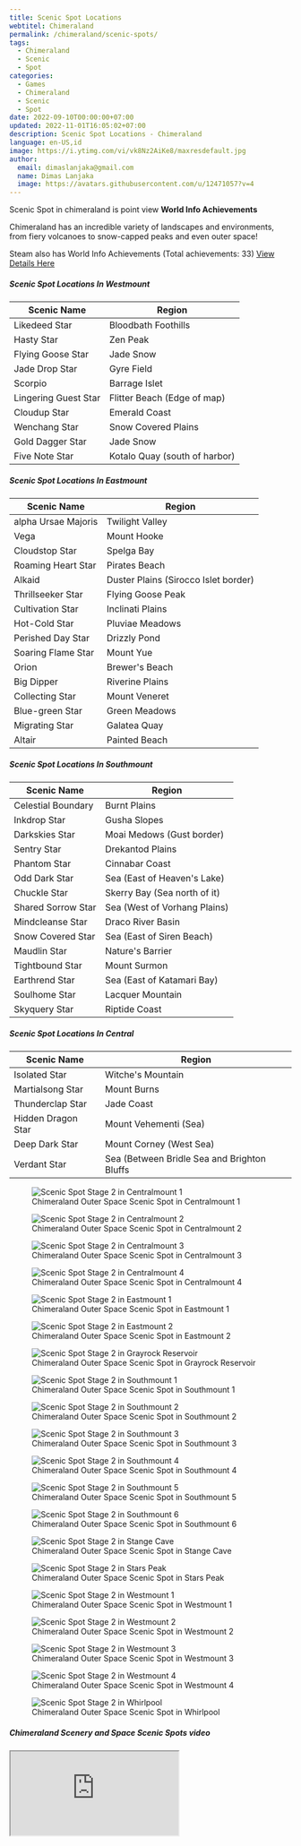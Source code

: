 ```yaml
---
title: Scenic Spot Locations
webtitel: Chimeraland
permalink: /chimeraland/scenic-spots/
tags:
  - Chimeraland
  - Scenic
  - Spot
categories:
  - Games
  - Chimeraland
  - Scenic
  - Spot
date: 2022-09-10T00:00:00+07:00
updated: 2022-11-01T16:05:02+07:00
description: Scenic Spot Locations - Chimeraland
language: en-US,id
image: https://i.ytimg.com/vi/vk8Nz2AiKe8/maxresdefault.jpg
author:
  email: dimaslanjaka@gmail.com
  name: Dimas Lanjaka
  image: https://avatars.githubusercontent.com/u/12471057?v=4
---
```


<section id="bootstrap-wrapper"><link rel="stylesheet" href="https://cdn.statically.io/gh/dimaslanjaka/Web-Manajemen/40ac3225/css/bootstrap-4.5-wrapper.css"/><div class="row"><div class="col-12 mb-2"><p>Scenic Spot in chimeraland is point view <b>World Info Achievements</b></p><p>Chimeraland has an incredible variety of landscapes and environments, from fiery volcanoes to snow-capped peaks and even outer space!</p><p>Steam also has World Info Achievements (Total achievements: 33) <a href="https://steamcommunity.com/stats/1913730/achievements" rel="nofollow noopener noreferer noreferrer" target="_blank">View Details Here</a></p></div></div><div class="row"><div class="col-12 col-lg-6 mb-2"><h5>Scenic Spot Locations In Westmount</h5><table class="table"><thead><tr><th>Scenic Name</th><th>Region</th></tr></thead><tbody><tr><td id="likedeed-star">Likedeed Star</td><td id="bloodbath-foothills">Bloodbath Foothills</td></tr><tr><td id="hasty-star">Hasty Star</td><td id="zen-peak">Zen Peak</td></tr><tr><td id="flying-goose-star">Flying Goose Star</td><td id="jade-snow">Jade Snow</td></tr><tr><td id="jade-drop-star">Jade Drop Star</td><td id="gyre-field">Gyre Field</td></tr><tr><td id="scorpio">Scorpio</td><td id="barrage-islet">Barrage Islet</td></tr><tr><td id="lingering-guest-star">Lingering Guest Star</td><td id="flitter-beach-(edge-of-map)">Flitter Beach (Edge of map)</td></tr><tr><td id="cloudup-star">Cloudup Star</td><td id="emerald-coast">Emerald Coast</td></tr><tr><td id="wenchang-star">Wenchang Star</td><td id="snow-covered-plains">Snow Covered Plains</td></tr><tr><td id="gold-dagger-star">Gold Dagger Star</td><td id="jade-snow">Jade Snow</td></tr><tr><td id="five-note-star">Five Note Star</td><td id="kotalo-quay-(south-of-harbor)">Kotalo Quay (south of harbor)</td></tr></tbody></table></div><div class="col-12 col-lg-6 mb-2"><h5>Scenic Spot Locations In Eastmount</h5><table class="table"><thead><tr><th>Scenic Name</th><th>Region</th></tr></thead><tbody><tr><td id="alpha-ursae-majoris">alpha Ursae Majoris</td><td id="twilight-valley">Twilight Valley</td></tr><tr><td id="vega">Vega</td><td id="mount-hooke">Mount Hooke</td></tr><tr><td id="cloudstop-star">Cloudstop Star</td><td id="spelga-bay">Spelga Bay</td></tr><tr><td id="roaming-heart-star">Roaming Heart Star</td><td id="pirates-beach">Pirates Beach</td></tr><tr><td id="alkaid">Alkaid</td><td id="duster-plains-(sirocco-islet-border)">Duster Plains (Sirocco Islet border)</td></tr><tr><td id="thrillseeker-star">Thrillseeker Star</td><td id="flying-goose-peak">Flying Goose Peak</td></tr><tr><td id="cultivation-star">Cultivation Star</td><td id="inclinati-plains">Inclinati Plains</td></tr><tr><td id="hot-cold-star">Hot-Cold Star</td><td id="pluviae-meadows">Pluviae Meadows</td></tr><tr><td id="perished-day-star">Perished Day Star</td><td id="drizzly-pond">Drizzly Pond</td></tr><tr><td id="soaring-flame-star">Soaring Flame Star</td><td id="mount-yue">Mount Yue</td></tr><tr><td id="orion">Orion</td><td id="brewer&#x27;s-beach">Brewer&#x27;s Beach</td></tr><tr><td id="big-dipper">Big Dipper</td><td id="riverine-plains">Riverine Plains</td></tr><tr><td id="collecting-star">Collecting Star</td><td id="mount-veneret">Mount Veneret</td></tr><tr><td id="blue-green-star">Blue-green Star</td><td id="green-meadows">Green Meadows</td></tr><tr><td id="migrating-star">Migrating Star</td><td id="galatea-quay">Galatea Quay</td></tr><tr><td id="altair">Altair</td><td id="painted-beach">Painted Beach</td></tr></tbody></table></div><div class="col-12 col-lg-6 mb-2"><h5>Scenic Spot Locations In Southmount</h5><table class="table"><thead><tr><th>Scenic Name</th><th>Region</th></tr></thead><tbody><tr><td id="celestial-boundary">Celestial Boundary</td><td id="burnt-plains">Burnt Plains</td></tr><tr><td id="inkdrop-star">Inkdrop Star</td><td id="gusha-slopes">Gusha Slopes</td></tr><tr><td id="darkskies-star">Darkskies Star</td><td id="moai-medows-(gust-border)">Moai Medows (Gust border)</td></tr><tr><td id="sentry-star">Sentry Star</td><td id="drekantod-plains">Drekantod Plains</td></tr><tr><td id="phantom-star">Phantom Star</td><td id="cinnabar-coast">Cinnabar Coast</td></tr><tr><td id="odd-dark-star">Odd Dark Star</td><td id="sea-(east-of-heaven&#x27;s-lake)">Sea (East of Heaven&#x27;s Lake)</td></tr><tr><td id="chuckle-star">Chuckle Star</td><td id="skerry-bay-(sea-north-of-it)">Skerry Bay (Sea north of it)</td></tr><tr><td id="shared-sorrow-star">Shared Sorrow Star</td><td id="sea-(west-of-vorhang-plains)">Sea (West of Vorhang Plains)</td></tr><tr><td id="mindcleanse-star">Mindcleanse Star</td><td id="draco-river-basin">Draco River Basin</td></tr><tr><td id="snow-covered-star">Snow Covered Star</td><td id="sea-(east-of-siren-beach)">Sea (East of Siren Beach)</td></tr><tr><td id="maudlin-star">Maudlin Star</td><td id="nature&#x27;s-barrier">Nature&#x27;s Barrier</td></tr><tr><td id="tightbound-star">Tightbound Star</td><td id="mount-surmon">Mount Surmon</td></tr><tr><td id="earthrend-star">Earthrend Star</td><td id="sea-(east-of-katamari-bay)">Sea (East of Katamari Bay)</td></tr><tr><td id="soulhome-star">Soulhome Star</td><td id="lacquer-mountain">Lacquer Mountain</td></tr><tr><td id="skyquery-star">Skyquery Star</td><td id="riptide-coast">Riptide Coast</td></tr></tbody></table></div><div class="col-12 col-lg-6 mb-2"><h5>Scenic Spot Locations In Central</h5><table class="table"><thead><tr><th>Scenic Name</th><th>Region</th></tr></thead><tbody><tr><td id="isolated-star">Isolated Star</td><td id="witche&#x27;s-mountain">Witche&#x27;s Mountain</td></tr><tr><td id="martialsong-star">Martialsong Star</td><td id="mount-burns">Mount Burns</td></tr><tr><td id="thunderclap-star">Thunderclap Star</td><td id="jade-coast">Jade Coast</td></tr><tr><td id="hidden-dragon-star">Hidden Dragon Star</td><td id="mount-vehementi-(sea)">Mount Vehementi (Sea)</td></tr><tr><td id="deep-dark-star">Deep Dark Star</td><td id="mount-corney-(west-sea)">Mount Corney (West Sea)</td></tr><tr><td id="verdant-star">Verdant Star</td><td id="sea-(between-bridle-sea-and-brighton-bluffs">Sea (Between Bridle Sea and Brighton Bluffs</td></tr></tbody></table></div></div><div class="row"><div class="col-12 col-lg-6 mb-2"><figure class="figure gal-item"><img src="d:/Repositories/static-blog-generator-hexo/source/chimeraland/scenic-spot/centralmount-1.webp" class="figure-img img-fluid rounded" alt="Scenic Spot Stage 2 in Centralmount 1" data-fancybox="true"/><figcaption class="figure-caption">Chimeraland Outer Space Scenic Spot in Centralmount 1</figcaption></figure></div><div class="col-12 col-lg-6 mb-2"><figure class="figure gal-item"><img src="d:/Repositories/static-blog-generator-hexo/source/chimeraland/scenic-spot/centralmount-2.webp" class="figure-img img-fluid rounded" alt="Scenic Spot Stage 2 in Centralmount 2" data-fancybox="true"/><figcaption class="figure-caption">Chimeraland Outer Space Scenic Spot in Centralmount 2</figcaption></figure></div><div class="col-12 col-lg-6 mb-2"><figure class="figure gal-item"><img src="d:/Repositories/static-blog-generator-hexo/source/chimeraland/scenic-spot/centralmount-3.webp" class="figure-img img-fluid rounded" alt="Scenic Spot Stage 2 in Centralmount 3" data-fancybox="true"/><figcaption class="figure-caption">Chimeraland Outer Space Scenic Spot in Centralmount 3</figcaption></figure></div><div class="col-12 col-lg-6 mb-2"><figure class="figure gal-item"><img src="d:/Repositories/static-blog-generator-hexo/source/chimeraland/scenic-spot/centralmount-4.webp" class="figure-img img-fluid rounded" alt="Scenic Spot Stage 2 in Centralmount 4" data-fancybox="true"/><figcaption class="figure-caption">Chimeraland Outer Space Scenic Spot in Centralmount 4</figcaption></figure></div><div class="col-12 col-lg-6 mb-2"><figure class="figure gal-item"><img src="d:/Repositories/static-blog-generator-hexo/source/chimeraland/scenic-spot/eastmount-1.webp" class="figure-img img-fluid rounded" alt="Scenic Spot Stage 2 in Eastmount 1" data-fancybox="true"/><figcaption class="figure-caption">Chimeraland Outer Space Scenic Spot in Eastmount 1</figcaption></figure></div><div class="col-12 col-lg-6 mb-2"><figure class="figure gal-item"><img src="d:/Repositories/static-blog-generator-hexo/source/chimeraland/scenic-spot/eastmount-2.webp" class="figure-img img-fluid rounded" alt="Scenic Spot Stage 2 in Eastmount 2" data-fancybox="true"/><figcaption class="figure-caption">Chimeraland Outer Space Scenic Spot in Eastmount 2</figcaption></figure></div><div class="col-12 col-lg-6 mb-2"><figure class="figure gal-item"><img src="d:/Repositories/static-blog-generator-hexo/source/chimeraland/scenic-spot/grayrock-reservoir.webp" class="figure-img img-fluid rounded" alt="Scenic Spot Stage 2 in Grayrock Reservoir" data-fancybox="true"/><figcaption class="figure-caption">Chimeraland Outer Space Scenic Spot in Grayrock Reservoir</figcaption></figure></div><div class="col-12 col-lg-6 mb-2"><figure class="figure gal-item"><img src="d:/Repositories/static-blog-generator-hexo/source/chimeraland/scenic-spot/southmount-1.webp" class="figure-img img-fluid rounded" alt="Scenic Spot Stage 2 in Southmount 1" data-fancybox="true"/><figcaption class="figure-caption">Chimeraland Outer Space Scenic Spot in Southmount 1</figcaption></figure></div><div class="col-12 col-lg-6 mb-2"><figure class="figure gal-item"><img src="d:/Repositories/static-blog-generator-hexo/source/chimeraland/scenic-spot/southmount-2.webp" class="figure-img img-fluid rounded" alt="Scenic Spot Stage 2 in Southmount 2" data-fancybox="true"/><figcaption class="figure-caption">Chimeraland Outer Space Scenic Spot in Southmount 2</figcaption></figure></div><div class="col-12 col-lg-6 mb-2"><figure class="figure gal-item"><img src="d:/Repositories/static-blog-generator-hexo/source/chimeraland/scenic-spot/southmount-3.webp" class="figure-img img-fluid rounded" alt="Scenic Spot Stage 2 in Southmount 3" data-fancybox="true"/><figcaption class="figure-caption">Chimeraland Outer Space Scenic Spot in Southmount 3</figcaption></figure></div><div class="col-12 col-lg-6 mb-2"><figure class="figure gal-item"><img src="d:/Repositories/static-blog-generator-hexo/source/chimeraland/scenic-spot/southmount-4.webp" class="figure-img img-fluid rounded" alt="Scenic Spot Stage 2 in Southmount 4" data-fancybox="true"/><figcaption class="figure-caption">Chimeraland Outer Space Scenic Spot in Southmount 4</figcaption></figure></div><div class="col-12 col-lg-6 mb-2"><figure class="figure gal-item"><img src="d:/Repositories/static-blog-generator-hexo/source/chimeraland/scenic-spot/southmount-5.webp" class="figure-img img-fluid rounded" alt="Scenic Spot Stage 2 in Southmount 5" data-fancybox="true"/><figcaption class="figure-caption">Chimeraland Outer Space Scenic Spot in Southmount 5</figcaption></figure></div><div class="col-12 col-lg-6 mb-2"><figure class="figure gal-item"><img src="d:/Repositories/static-blog-generator-hexo/source/chimeraland/scenic-spot/southmount-6.webp" class="figure-img img-fluid rounded" alt="Scenic Spot Stage 2 in Southmount 6" data-fancybox="true"/><figcaption class="figure-caption">Chimeraland Outer Space Scenic Spot in Southmount 6</figcaption></figure></div><div class="col-12 col-lg-6 mb-2"><figure class="figure gal-item"><img src="d:/Repositories/static-blog-generator-hexo/source/chimeraland/scenic-spot/stange-cave.webp" class="figure-img img-fluid rounded" alt="Scenic Spot Stage 2 in Stange Cave" data-fancybox="true"/><figcaption class="figure-caption">Chimeraland Outer Space Scenic Spot in Stange Cave</figcaption></figure></div><div class="col-12 col-lg-6 mb-2"><figure class="figure gal-item"><img src="d:/Repositories/static-blog-generator-hexo/source/chimeraland/scenic-spot/stars-peak.webp" class="figure-img img-fluid rounded" alt="Scenic Spot Stage 2 in Stars Peak" data-fancybox="true"/><figcaption class="figure-caption">Chimeraland Outer Space Scenic Spot in Stars Peak</figcaption></figure></div><div class="col-12 col-lg-6 mb-2"><figure class="figure gal-item"><img src="d:/Repositories/static-blog-generator-hexo/source/chimeraland/scenic-spot/westmount-1.webp" class="figure-img img-fluid rounded" alt="Scenic Spot Stage 2 in Westmount 1" data-fancybox="true"/><figcaption class="figure-caption">Chimeraland Outer Space Scenic Spot in Westmount 1</figcaption></figure></div><div class="col-12 col-lg-6 mb-2"><figure class="figure gal-item"><img src="d:/Repositories/static-blog-generator-hexo/source/chimeraland/scenic-spot/westmount-2.webp" class="figure-img img-fluid rounded" alt="Scenic Spot Stage 2 in Westmount 2" data-fancybox="true"/><figcaption class="figure-caption">Chimeraland Outer Space Scenic Spot in Westmount 2</figcaption></figure></div><div class="col-12 col-lg-6 mb-2"><figure class="figure gal-item"><img src="d:/Repositories/static-blog-generator-hexo/source/chimeraland/scenic-spot/westmount-3.webp" class="figure-img img-fluid rounded" alt="Scenic Spot Stage 2 in Westmount 3" data-fancybox="true"/><figcaption class="figure-caption">Chimeraland Outer Space Scenic Spot in Westmount 3</figcaption></figure></div><div class="col-12 col-lg-6 mb-2"><figure class="figure gal-item"><img src="d:/Repositories/static-blog-generator-hexo/source/chimeraland/scenic-spot/westmount-4.webp" class="figure-img img-fluid rounded" alt="Scenic Spot Stage 2 in Westmount 4" data-fancybox="true"/><figcaption class="figure-caption">Chimeraland Outer Space Scenic Spot in Westmount 4</figcaption></figure></div><div class="col-12 col-lg-6 mb-2"><figure class="figure gal-item"><img src="d:/Repositories/static-blog-generator-hexo/source/chimeraland/scenic-spot/whirlpool.webp" class="figure-img img-fluid rounded" alt="Scenic Spot Stage 2 in Whirlpool" data-fancybox="true"/><figcaption class="figure-caption">Chimeraland Outer Space Scenic Spot in Whirlpool</figcaption></figure></div></div><div class="row"><div class="col-12 mb-2"><h5>Chimeraland Scenery and Space Scenic Spots video</h5><div class="ratio ratio-16x9"><iframe src="https://www.youtube.com/embed/dW-_pZDzs-w?rel=0" title="YouTube video" allowfullscreen=""></iframe></div></div></div></section>